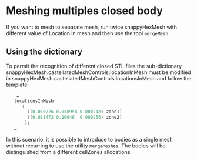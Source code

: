 # Meshing multiples closed body

If you want to mesh to separate mesh, run twice snappyHexMesh with
different value of Location in mesh and then use the tool ```mergeMesh```

## Using the dictionary
To permit the recognition of different closed STL files the
sub-dictionary snappyHexMesh.castellatedMeshControls.locationInMesh must
be modified in snappyHexMesh.castellatedMeshControls.locationsInMesh and
follow the template:

```c++
    …
   locationsInMesh
      (
        ((0.010276 0.058958 0.000248) zone1)
  	    ((0.011472 0.10046  0.000256) zone2)
       );
   …
```

In this scenario, it is possible to introduce to bodies as a single mesh
without recurring to use the utility ```mergeMeshes```. The bodies will be
distinguished from a different cellZones allocations.

